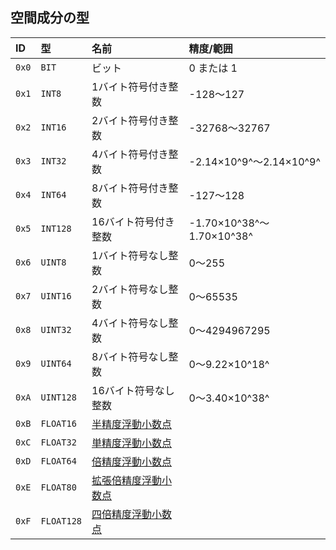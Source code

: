 
## 空間成分の型

| ID | 型 | 名前 | 精度/範囲 |
|:---|:---|:---|:---|
| `0x0` | `BIT` | ビット | 0 または 1 |
| `0x1` | `INT8` | 1バイト符号付き整数 | -128～127 |
| `0x2` | `INT16` | 2バイト符号付き整数 | -32768～32767 |
| `0x3` | `INT32` | 4バイト符号付き整数 | -2.14×10^9^～2.14×10^9^ |
| `0x4` | `INT64` | 8バイト符号付き整数 | -127～128 |
| `0x5` | `INT128` | 16バイト符号付き整数 | -1.70×10^38^～1.70×10^38^ |
| `0x6` | `UINT8` | 1バイト符号なし整数 | 0～255 |
| `0x7` | `UINT16` | 2バイト符号なし整数 | 0～65535 |
| `0x8` | `UINT32` | 4バイト符号なし整数 | 0～4294967295 |
| `0x9` | `UINT64` | 8バイト符号なし整数 | 0～9.22×10^18^ |
| `0xA` | `UINT128` | 16バイト符号なし整数 | 0～3.40×10^38^ |
| `0xB` | `FLOAT16` | [半精度浮動小数点](https://ja.wikipedia.org/wiki/%E5%8D%8A%E7%B2%BE%E5%BA%A6%E6%B5%AE%E5%8B%95%E5%B0%8F%E6%95%B0%E7%82%B9%E6%95%B0) |  |
| `0xC` | `FLOAT32` | [単精度浮動小数点](https://ja.wikipedia.org/wiki/%E5%8D%98%E7%B2%BE%E5%BA%A6%E6%B5%AE%E5%8B%95%E5%B0%8F%E6%95%B0%E7%82%B9%E6%95%B0) |  |
| `0xD` | `FLOAT64` | [倍精度浮動小数点](https://ja.wikipedia.org/wiki/%E5%80%8D%E7%B2%BE%E5%BA%A6%E6%B5%AE%E5%8B%95%E5%B0%8F%E6%95%B0%E7%82%B9%E6%95%B0) |  |
| `0xE` | `FLOAT80` | [拡張倍精度浮動小数点](https://ja.wikipedia.org/wiki/%E6%8B%A1%E5%BC%B5%E5%80%8D%E7%B2%BE%E5%BA%A6%E6%B5%AE%E5%8B%95%E5%B0%8F%E6%95%B0%E7%82%B9%E6%95%B0) |  |
| `0xF` | `FLOAT128` | [四倍精度浮動小数点](https://ja.wikipedia.org/wiki/%E5%9B%9B%E5%80%8D%E7%B2%BE%E5%BA%A6%E6%B5%AE%E5%8B%95%E5%B0%8F%E6%95%B0%E7%82%B9%E6%95%B0) |  |
